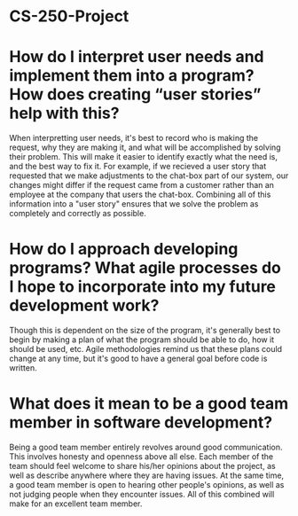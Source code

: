 # CS-250-Project

# How do I interpret user needs and implement them into a program? How does creating “user stories” help with this?
When interpretting user needs, it's best to record who is making the request, why they are making it, and what will be accomplished by solving their problem.  This will make it easier to identify exactly what the need is, and the best way to fix it.  For example, if we recieved a user story that requested that we make adjustments to the chat-box part of our system, our changes might differ if the request came from a customer rather than an employee at the company that users the chat-box.  Combining all of this information into a "user story" ensures that we solve the problem as completely and correctly as possible.  

# How do I approach developing programs? What agile processes do I hope to incorporate into my future development work?
Though this is dependent on the size of the program, it's generally best to begin by making a plan of what the program should be able to do, how it should be used, etc.  Agile methodologies remind us that these plans could change at any time, but it's good to have a general goal before code is written.  

# What does it mean to be a good team member in software development?
Being a good team member entirely revolves around good communication.  This involves honesty and openness above all else.  Each member of the team should feel welcome to share his/her opinions about the project, as well as describe anywhere where they are having issues.  At the same time, a good team member is open to hearing other people's opinions, as well as not judging people when they encounter issues.  All of this combined will make for an excellent team member.  
